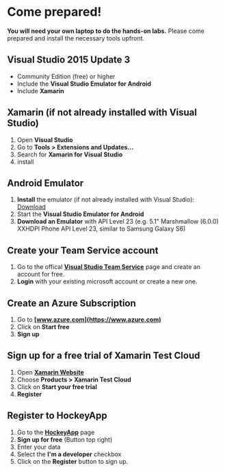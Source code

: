 # Come prepared!

**You will need your own laptop to do the hands-on labs.** Please come prepared and install the necessary tools upfront.

## Visual Studio 2015 Update 3
* Community Edition (free) or higher
* Include the **Visual Studio Emulator for Android**
* Include **Xamarin**

## Xamarin (if not already installed with Visual Studio)
1. Open **Visual Studio**
1. Go to **Tools > Extensions and Updates...**
1. Search for **Xamarin for Visual Studio**
1. install

## Android Emulator
1. **Install** the emulator (if not already installed with Visual Studio): [Download](https://www.visualstudio.com/de/vs/msft-android-emulator/)
1. Start the **Visual Studio Emulator for Android**
1. **Download an Emulator** with API Level 23 (e.g. 5.1" Marshmallow (6.0.0) XXHDPI Phone API Level 23, similar to Samsung Galaxy S6)

## Create your Team Service account
1. Go to the offical **[Visual Studio Team Service](https://www.visualstudio.com/de/team-services/)** page and create an account for free. 
1. **Login** with your existing microsoft account or create a new one.

## Create an Azure Subscription
1. Go to **[www.azure.com](https://www.azure.com)**
1. Click on **Start free**
1. **Sign up**

## Sign up for a free trial of Xamarin Test Cloud
1. Open **[Xamarin Website](https://www.xamarin.com/)**
1. Choose **Products > Xamarin Test Cloud**
1. Click on **Start your free trial**   
1. **Register**

## Register to HockeyApp
1. Go to the **[HockeyApp](https://www.hockeyapp.net/)** page
1. **Sign up for free** (Button top right)
1. Enter your data
1. Select the **I'm a developer** checkbox
1. Click on the **Register** button to sign up.

